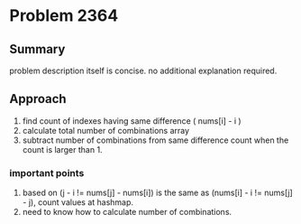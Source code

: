 # Problem 2364
## Summary
problem description itself is concise.
no additional explanation required.

## Approach
1. find count of indexes having same difference ( nums[i] - i )
2. calculate total number of combinations array
3. subtract number of combinations from same difference count when the count is larger than 1.


### important points
1. based on (j - i != nums[j] - nums[i]) is the same as (nums[i] - i != nums[j] - j), count values at hashmap.
2. need to know how to calculate number of combinations.


